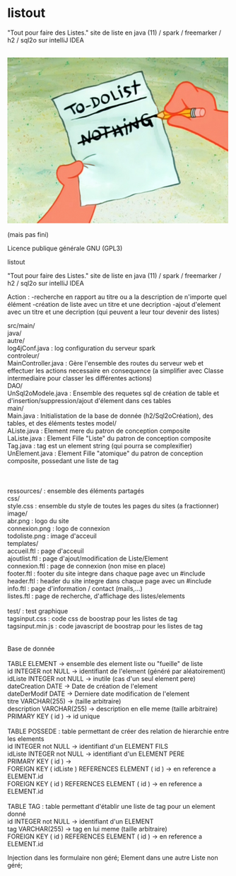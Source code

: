 # listout
"Tout pour faire des Listes."
site de liste en java (11) / spark / freemarker / h2 / sql2o sur intelliJ IDEA

</br>
<img src="/src/main/ressources/image/todoliste.png" alt="My cool logo"/>
</br>

(mais pas fini)

Licence publique générale GNU (GPL3)

listout

"Tout pour faire des Listes." site de liste en java (11) / spark / freemarker / h2 / sql2o sur intelliJ IDEA

Action : -recherche en rapport au titre ou a la description de n'importe quel élément
	 -création de liste avec un titre et une decription
	 -ajout d'element avec un titre et une decription (qui peuvent a leur tour devenir des listes)

src/main/</br></tr>
 		 </t></tr></tab>java/</br>
		autre/</br>
			log4jConf.java : log configuration du serveur spark</br>
   controleur/</br>
			MainController.java : Gère l'ensemble des routes du serveur web et effectuer les actions necessaire en consequence (a simplifier avec Classe intermediaire pour classer les différentes actions)</br>
		DAO/</br>
			UnSql2oModele.java : Ensemble des requetes sql de création de table et d'insertion/suppression/ajout d'élement dans ces tables</br>
		main/</br>
			Main.java : Initialistation de la base de donnée (h2/Sql2oCréation), des tables, et des éléments testes 
		model/</br>
			AListe.java : Element mere du patron de conception composite</br>
			LaListe.java : Element Fille "Liste" du patron de conception composite</br>
			Tag.java : tag est un element string (qui pourra se complexifier)</br>
			UnElement.java :  Element Fille "atomique" du patron de conception composite, possedant une liste de tag</br>
 </br>     
 </br>
 ressources/ : ensemble des éléments partagés</br>
		css/</br>
			style.css : ensemble du style de toutes les pages du sites (a fractionner)</br>
		image/ </br>
			abr.png : logo du site</br>
			connexion.png : logo de connexion</br>
			todoliste.png : image d'acceuil</br>
		templates/</br>
			accueil.ftl : page d'acceuil</br>
			ajoutlist.ftl : page d'ajout/modification de Liste/Element</br>
			connexion.ftl : page de connexion (non mise en place)</br>
			footer.ftl : footer du site integre dans chaque page avec un #include</br>
			header.ftl : header du site integre dans chaque page avec un #include</br>
			info.ftl : page d'information / contact (mails,...)</br>
			listes.ftl : page de recherche, d'affichage des listes/elements</br>
</br>
   test/ : test graphique</br>
			tagsinput.css : code css de boostrap  pour les listes de tag</br>
			tagsinput.min.js : code javascript de boostrap  pour les listes de tag</br>
</br>
</br>
Base de donnée</br>
</br>
   TABLE ELEMENT -> ensemble des element liste ou "fueille" de liste</br>
                    id INTEGER not NULL -> identifiant de l'element (généré par aléatoirement)</br>
                    idListe INTEGER not NULL -> inutile (cas d'un seul element pere)</br>
                    dateCreation DATE -> Date de création de l'element</br>
                    dateDerModif DATE -> Derniere date modification de l'element</br>
                    titre VARCHAR(255) -> (taille arbitraire)</br>
                    description VARCHAR(255) -> description en elle meme (taille arbitraire)</br>
                    PRIMARY KEY ( id ) -> id unique</br>
</br>
 TABLE POSSEDE : table permettant de créer des relation de hierarchie entre les elements</br>
                    id INTEGER not NULL -> identifiant d'un ELEMENT FILS</br>
                    idListe INTEGER not NULL -> identifiant d'un ELEMENT PERE</br>
                    PRIMARY KEY ( id ) -> </br>
                    FOREIGN KEY ( idListe ) REFERENCES ELEMENT ( id ) -> en reference a ELEMENT.id</br>
                    FOREIGN KEY ( id ) REFERENCES ELEMENT ( id ) -> en reference a ELEMENT.id</br>
</br>
 TABLE TAG : table permettant d'établir une liste de tag pour un element donné</br>
                    id INTEGER not NULL -> identifiant d'un ELEMENT</br>
                    tag VARCHAR(255) -> tag en lui meme (taille arbitraire)</br>
                    FOREIGN KEY ( id ) REFERENCES ELEMENT ( id ) -> en reference a ELEMENT.id</br>



Injection dans les formulaire non géré; Element dans une autre Liste non géré;

